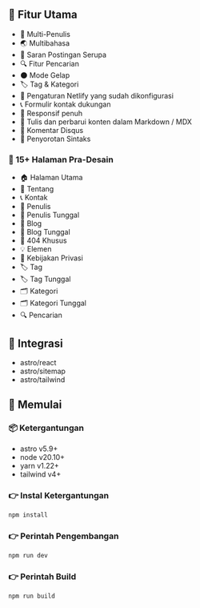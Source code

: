 ## 📌 Fitur Utama

- 👥 Multi-Penulis
- 🌏 Multibahasa
- 🎯 Saran Postingan Serupa
- 🔍 Fitur Pencarian
- 🌑 Mode Gelap
- 🏷️ Tag & Kategori
- 🔗 Pengaturan Netlify yang sudah dikonfigurasi
- 📞 Formulir kontak dukungan
- 📱 Responsif penuh
- 📝 Tulis dan perbarui konten dalam Markdown / MDX
- 💬 Komentar Disqus
- 🔳 Penyorotan Sintaks

### 📄 15+ Halaman Pra-Desain

- 🏠 Halaman Utama
- 👤 Tentang
- 📞 Kontak
- 👥 Penulis
- 👤 Penulis Tunggal
- 📝 Blog
- 📝 Blog Tunggal
- 🚫 404 Khusus
- 💡 Elemen
- 📄 Kebijakan Privasi
- 🏷️ Tag
- 🏷️ Tag Tunggal
- 🗂️ Kategori
- 🗂️ Kategori Tunggal
- 🔍 Pencarian

## 🔗 Integrasi

- astro/react
- astro/sitemap
- astro/tailwind

## 🚀 Memulai

### 📦 Ketergantungan

- astro v5.9+
- node v20.10+
- yarn v1.22+
- tailwind v4+

### 👉 Instal Ketergantungan

```bash
npm install
```
### 👉 Perintah Pengembangan

```bash
npm run dev
```
### 👉 Perintah Build

```bash
npm run build
```
